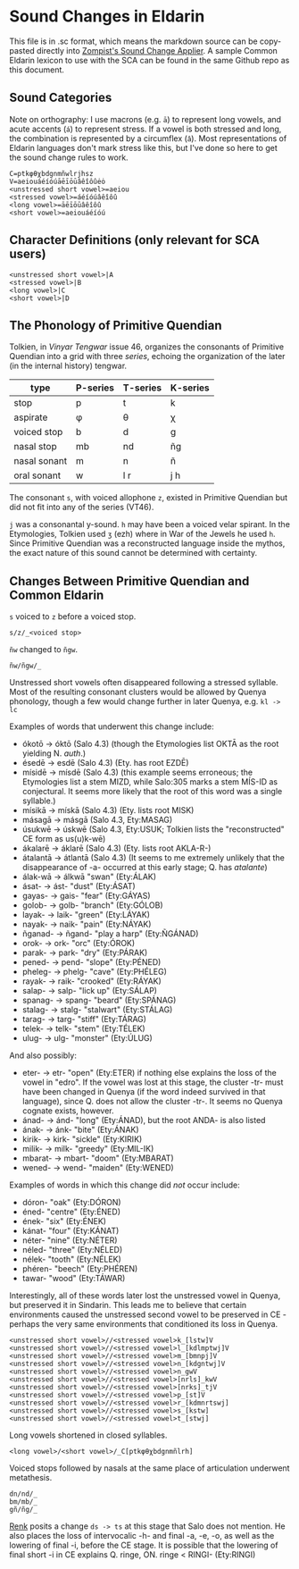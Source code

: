 # Sound Changes in Eldarin

This file is in .sc format, which means the markdown source can be copy-pasted directly into [Zompist's Sound Change Applier](http://zompist.com/sca2). A sample Common Eldarin lexicon to use with the SCA can be found in the same Github repo as this document.

## Sound Categories

Note on orthography: I use macrons (e.g. `ā`) to represent long vowels, and acute accents (`á`) to represent stress. If a vowel is both stressed and long, the combination is represented by a circumflex (`â`). Most representations of Eldarin languages don't mark stress like this, but I've done so here to get the sound change rules to work.

```code
C=ptkφθχbdgnmñwlrjhsz
V=aeiouáéíóúāēīōūâêîôûėȯ
<unstressed short vowel>=aeiou
<stressed vowel>=áéíóúâêîôû
<long vowel>=āēīōūâêîôû
<short vowel>=aeiouáéíóú
```

## Character Definitions (only relevant for SCA users)

```code
<unstressed short vowel>|A
<stressed vowel>|B
<long vowel>|C
<short vowel>|D
```

## The Phonology of Primitive Quendian

Tolkien, in _Vinyar Tengwar_ issue 46, organizes the consonants of Primitive Quendian into a grid with three _series_, echoing the organization of the later (in the internal history) tengwar.

type         | P-series | T-series | K-series
------------ | -------- | -------- | --------
stop         | p        | t        | k
aspirate     | φ        | θ        | χ
voiced stop  | b        | d        | g
nasal stop   | mb       | nd       | ñg
nasal sonant | m        | n        | ñ
oral sonant  | w        | l r      | j h

The consonant `s`, with voiced allophone `z`, existed in Primitive Quendian but did not fit into any of the series (VT46).

`j` was a consonantal y-sound. `h` may have been a voiced velar spirant. In the Etymologies, Tolkien used `ʒ` (ezh) where in War of the Jewels he used `h`. Since Primitive Quendian was a reconstructed language inside the mythos, the exact nature of this sound cannot be determined with certainty.


## Changes Between Primitive Quendian and Common Eldarin

`s` voiced to `z` before a voiced stop.

```code
s/z/_<voiced stop>
```

`ñw` changed to `ñgw`.

```code
ñw/ñgw/_
```

Unstressed short vowels often disappeared following a stressed syllable. Most of the resulting consonant clusters would be allowed by Quenya phonology, though a few would change further in later Quenya, e.g. `kl -> lc`

Examples of words that underwent this change include:
- ókotō -> óktō (Salo 4.3) (though the Etymologies list OKTĀ as the root yielding N. _auth_.)
- ésedē -> esdē (Salo 4.3) (Ety. has root EZDĒ)
- mísidē -> mísdē (Salo 4.3) (this example seems erroneous; the Etymologies list a stem MIZD, while Salo:305 marks a stem MÍS-ID as conjectural. It seems more likely that the root of this word was a single syllable.)
- mísikā -> mískā (Salo 4.3) (Ety. lists root MISK)
- másagā -> másgā (Salo 4.3, Ety:MASAG)
- úsukwē -> úskwē (Salo 4.3, Ety:USUK; Tolkien lists the "reconstructed" CE form as us(u)k-wē)
- ákalarē -> áklarē (Salo 4.3) (Ety. lists root AKLA-R-)
- átalantā -> átlantā (Salo 4.3) (It seems to me extremely unlikely that the disappearance of -a- occurred at this early stage; Q. has _atalante_)
- álak-wā -> álkwā "swan" (Ety:ÁLAK)
- ásat- -> ást- "dust" (Ety:ÁSAT)
- gayas- -> gais- "fear" (Ety:GÁYAS)
- golob- -> golb- "branch" (Ety:GÓLOB)
- layak- -> laik- "green" (Ety:LÁYAK)
- nayak- -> naik- "pain" (Ety:NÁYAK)
- ñganad- -> ñgand- "play a harp" (Ety:ÑGÁNAD)
- orok- -> ork- "orc" (Ety:ÓROK)
- parak- -> park- "dry" (Ety:PÁRAK)
- pened- -> pend- "slope" (Ety:PÉNED)
- pheleg- -> phelg- "cave" (Ety:PHÉLEG)
- rayak- -> raik- "crooked" (Ety:RÁYAK)
- salap- -> salp- "lick up" (Ety:SÁLAP)
- spanag- -> spang- "beard" (Ety:SPÁNAG)
- stalag- -> stalg- "stalwart" (Ety:STÁLAG)
- tarag- -> targ- "stiff" (Ety:TÁRAG)
- telek- -> telk- "stem" (Ety:TÉLEK)
- ulug- -> ulg- "monster" (Ety:ÚLUG)

And also possibly:

- eter- -> etr- "open" (Ety:ETER) if nothing else explains the loss of the vowel in "edro". If the vowel was lost at this stage, the cluster -tr- must have been changed in Quenya (if the word indeed survived in that language), since Q. does not allow the cluster -tr-. It seems no Quenya cognate exists, however.
- ánad- -> ánd- "long" (Ety:ÁNAD), but the root ANDA- is also listed
- ának- -> ánk- "bite" (Ety:ÁNAK)
- kirik- -> kirk- "sickle" (Ety:KIRIK)
- milik- -> milk- "greedy" (Ety:MIL-IK)
- mbarat- -> mbart- "doom" (Ety:MBARAT)
- wened- -> wend- "maiden" (Ety:WENED)

Examples of words in which this change did *not* occur include:

- dóron- "oak" (Ety:DÓRON)
- éned- "centre" (Ety:ÉNED)
- ének- "six" (Ety:ÉNEK)
- kánat- "four" (Ety:KÁNAT)
- néter- "nine" (Ety:NÉTER)
- néled- "three" (Ety:NÉLED)
- nélek- "tooth" (Ety:NÉLEK)
- phéren- "beech" (Ety:PHÉREN)
- tawar- "wood" (Ety:TÁWAR)

Interestingly, all of these words later lost the unstressed vowel in Quenya, but preserved it in Sindarin. This leads me to believe that certain environments caused the unstressed second vowel to be preserved in CE - perhaps the very same environments that conditioned its loss in Quenya.

```code
<unstressed short vowel>//<stressed vowel>k_[lstw]V
<unstressed short vowel>//<stressed vowel>l_[kdlmptwj]V
<unstressed short vowel>//<stressed vowel>m_[bmnpj]V
<unstressed short vowel>//<stressed vowel>n_[kdgntwj]V
<unstressed short vowel>//<stressed vowel>n_gwV
<unstressed short vowel>//<stressed vowel>[nrls]_kwV
<unstressed short vowel>//<stressed vowel>[nrks]_tjV
<unstressed short vowel>//<stressed vowel>p_[st]V
<unstressed short vowel>//<stressed vowel>r_[kdmnrtswj]
<unstressed short vowel>//<stressed vowel>s_[kstw]
<unstressed short vowel>//<stressed vowel>t_[stwj]
```

Long vowels shortened in closed syllables.

```code
<long vowel>/<short vowel>/_C[ptkφθχbdgnmñlrh]
```

Voiced stops followed by nasals at the same place of articulation underwent metathesis.

```code
dn/nd/_
bm/mb/_
gñ/ñg/_
```
[Renk](http://www.science-and-fiction.org/elvish/rogue.html) posits a change `ds -> ts` at this stage that Salo does not mention. He also places the loss of intervocalic -h- and final -a, -e, -o, as well as the lowering of final -i, before the CE stage. It is possible that the lowering of final short -i in CE explains Q. ringe, ON. ringe < RINGI- (Ety:RINGI)
